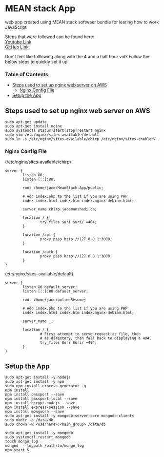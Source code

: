# MEAN stack App  
web app created using MEAN stack softwaer bundle for learing how to work JavaScript

Steps that were followed can be found here:  
 [Youtube Link](https://www.youtube.com/watch?v=Lzi2xYQdwWc)  
 [GitHub Link](https://github.com/hwz/chirp)
  
Don't feel like folllowing along with the 4 and a half hour vid? Follow the below steps to quickly set it up.  
  
### Table of Contents  
 - [Steps used to set up nginx web server on AWS](#steps-used-to-set-up-nginx-web-server-on-aws)  
    - [Nginx Config File](#nginx-config-file)  
 - [Setup the App](#setup-the-app)  
  
## Steps used to set up nginx web server on AWS  
```
sudo apt-get update  
sudo apt-get install nginx  
sudo systemctl status|start|stop|restart nginx
sudo vim /etc/nginx/sites-available/default
sudo ln -s /etc/nginx/sites-available/chirp /etc/nginx/sites-enabled/.
```  
  
### Nginx Config File  
(/etc/nginx/sites-available/chirp)
```shell
server {
        listen 80;
        listen [::]:80;

        root /home/jace/MeanStack-App/public;

        # Add index.php to the list if you are using PHP
        index index.html index.htm index.nginx-debian.html;

        server_name chirp.jacemanshadi.ca;

        location / {
        		try_files $uri $uri/ =404;
        }

        location /api {
                proxy_pass http://127.0.0.1:3000;
        }

        location /auth {
                proxy_pass http://127.0.0.1:3000;
        }
}
```

(etc/nginx/sites-available/default)
```
server {
        listen 80 default_server;
        listen [::]:80 default_server;

        root /home/jace/onlineResume;

        # Add index.php to the list if you are using PHP
        index index.html index.htm index.nginx-debian.html;

        server_name _;

        location / {
                # First attempt to serve request as file, then
                # as directory, then fall back to displaying a 404.
                try_files $uri $uri/ =404;
        }
}
```
  
## Setup the App  
```shell
sudo apt-get install -y nodejs
sudo apt-get install -y npm
sudo npm install express-generator -g
npm install
npm install passport --save
npm install passport-local --save
npm install bcrypt-nodejs --save
npm install express-session --save
npm install mongoose --save
sudo apt-get install -y mongodb-server-core mongodb-clients
sudo mkdir -p /data/db
sudo chown -R <username>:<main_group> /data/db

sudo apt-get install -y mongodb
sudo systemctl restart mongodb
touch mongo_log
mongod  --logpath /path/to/mongo_log
npm start &
```